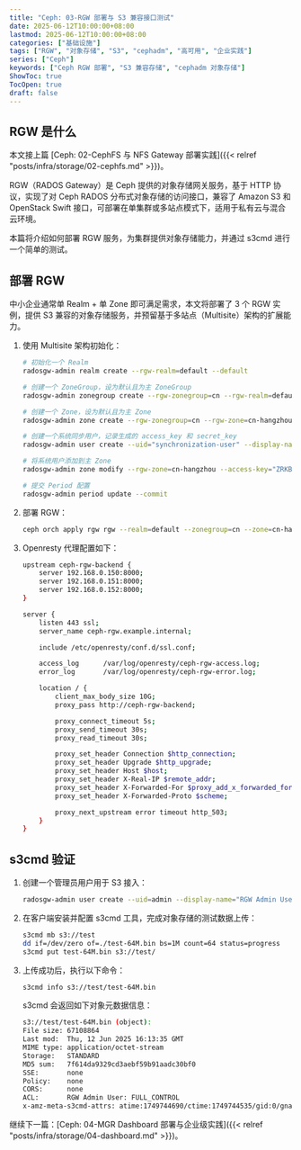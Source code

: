 ```yaml
---
title: "Ceph: 03-RGW 部署与 S3 兼容接口测试"
date: 2025-06-12T10:00:00+08:00
lastmod: 2025-06-12T10:00:00+08:00
categories: ["基础设施"]
tags: ["RGW", "对象存储", "S3", "cephadm", "高可用", "企业实践"]
series: ["Ceph"]
keywords: ["Ceph RGW 部署", "S3 兼容存储", "cephadm 对象存储"]
ShowToc: true
TocOpen: true
draft: false
---
```


## RGW 是什么

本文接上篇 [Ceph: 02-CephFS 与 NFS Gateway 部署实践]({{< relref "posts/infra/storage/02-cephfs.md" >}})。

RGW（RADOS Gateway）是 Ceph 提供的对象存储网关服务，基于 HTTP 协议，实现了对 Ceph RADOS 分布式对象存储的访问接口，兼容了 Amazon S3 和 OpenStack Swift 接口，可部署在单集群或多站点模式下，适用于私有云与混合云环境。

本篇将介绍如何部署 RGW 服务，为集群提供对象存储能力，并通过 s3cmd 进行一个简单的测试。

## 部署 RGW

中小企业通常单 Realm + 单 Zone 即可满足需求，本文将部署了 3 个 RGW 实例，提供 S3 兼容的对象存储服务，并预留基于多站点（Multisite）架构的扩展能力。

1. 使用 Multisite 架构初始化：

    ```bash
    # 初始化一个 Realm
    radosgw-admin realm create --rgw-realm=default --default

    # 创建一个 ZoneGroup，设为默认且为主 ZoneGroup
    radosgw-admin zonegroup create --rgw-zonegroup=cn --rgw-realm=default --endpoints=https://ceph-rgw.example.internal --master --default

    # 创建一个 Zone，设为默认且为主 Zone
    radosgw-admin zone create --rgw-zonegroup=cn --rgw-zone=cn-hangzhou --endpoints=https://ceph-rgw.example.internal --master --default

    # 创建一个系统同步用户，记录生成的 access_key 和 secret_key
    radosgw-admin user create --uid="synchronization-user" --display-name="Synchronization User" --system

    # 将系统用户添加到主 Zone
    radosgw-admin zone modify --rgw-zone=cn-hangzhou --access-key="ZRKBG2ODB20TPPR1X9GU" --secret="KErluNUPfiXR8LnZynePMDfyN6JLQG2sihNIzxnZ"

    # 提交 Period 配置
    radosgw-admin period update --commit
    ```

1. 部署 RGW：

    ```bash
    ceph orch apply rgw rgw --realm=default --zonegroup=cn --zone=cn-hangzhou --placement="count:3" --port=8000
    ```

1. Openresty 代理配置如下：

    ```bash
    upstream ceph-rgw-backend {
        server 192.168.0.150:8000;
        server 192.168.0.151:8000;
        server 192.168.0.152:8000;
    }

    server {
        listen 443 ssl;
        server_name ceph-rgw.example.internal;

        include /etc/openresty/conf.d/ssl.conf;

        access_log      /var/log/openresty/ceph-rgw-access.log;
        error_log       /var/log/openresty/ceph-rgw-error.log;

        location / {
            client_max_body_size 10G;
            proxy_pass http://ceph-rgw-backend;

            proxy_connect_timeout 5s;
            proxy_send_timeout 30s;
            proxy_read_timeout 30s;

            proxy_set_header Connection $http_connection;
            proxy_set_header Upgrade $http_upgrade;
            proxy_set_header Host $host;
            proxy_set_header X-Real-IP $remote_addr;
            proxy_set_header X-Forwarded-For $proxy_add_x_forwarded_for;
            proxy_set_header X-Forwarded-Proto $scheme;

            proxy_next_upstream error timeout http_503;
        }
    }
    ```

## s3cmd 验证

1. 创建一个管理员用户用于 S3 接入：

    ```bash
    radosgw-admin user create --uid=admin --display-name="RGW Admin User" --email=admin@example.internal --admin
    ```

1. 在客户端安装并配置 s3cmd 工具，完成对象存储的测试数据上传：

    ```bash
    s3cmd mb s3://test
    dd if=/dev/zero of=./test-64M.bin bs=1M count=64 status=progress
    s3cmd put test-64M.bin s3://test/
    ```

1. 上传成功后，执行以下命令：

    ```bash
    s3cmd info s3://test/test-64M.bin
    ```

    s3cmd 会返回如下对象元数据信息：

    ```bash
    s3://test/test-64M.bin (object):
    File size: 67108864
    Last mod:  Thu, 12 Jun 2025 16:13:35 GMT
    MIME type: application/octet-stream
    Storage:   STANDARD
    MD5 sum:   7f614da9329cd3aebf59b91aadc30bf0
    SSE:       none
    Policy:    none
    CORS:      none
    ACL:       RGW Admin User: FULL_CONTROL
    x-amz-meta-s3cmd-attrs: atime:1749744690/ctime:1749744535/gid:0/gname:root/md5:7f614da9329cd3aebf59b91aadc30bf0/mode:33188/mtime:1749744535/uid:0/uname:root
    ```

继续下一篇：[Ceph: 04-MGR Dashboard 部署与企业级实践]({{< relref "posts/infra/storage/04-dashboard.md" >}})。
